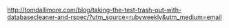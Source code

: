 http://tomdallimore.com/blog/taking-the-test-trash-out-with-databasecleaner-and-rspec/?utm_source=rubyweekly&utm_medium=email
